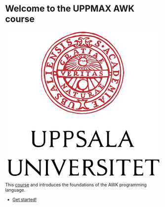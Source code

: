 
# Welcome to the UPPMAX AWK course

![UU logo](assets/UU_logo_color.svg)

This [course](https://github.com/UPPMAX/awk_course) 
and introduces the foundations of the AWK programming language.

- [Get started!](morning_session/overview/)
